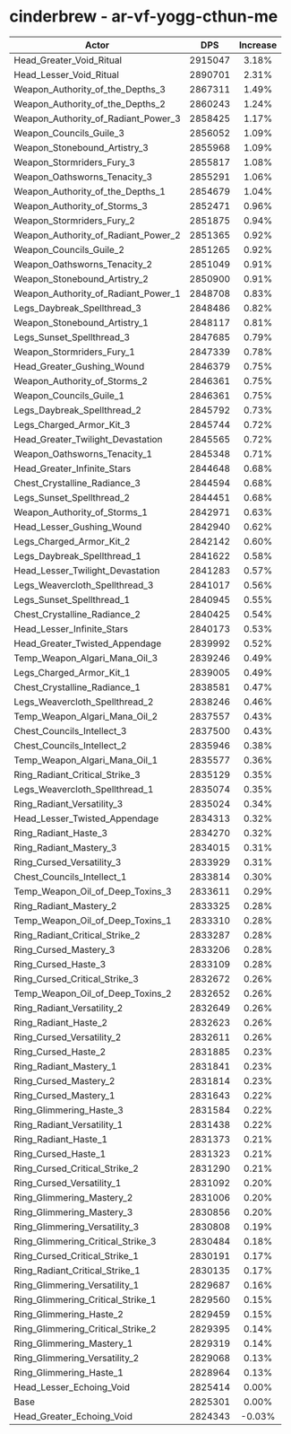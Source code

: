 # cinderbrew - ar-vf-yogg-cthun-me
| Actor | DPS | Increase |
|---|:---:|:---:|
|Head_Greater_Void_Ritual|2915047|3.18%|
|Head_Lesser_Void_Ritual|2890701|2.31%|
|Weapon_Authority_of_the_Depths_3|2867311|1.49%|
|Weapon_Authority_of_the_Depths_2|2860243|1.24%|
|Weapon_Authority_of_Radiant_Power_3|2858425|1.17%|
|Weapon_Councils_Guile_3|2856052|1.09%|
|Weapon_Stonebound_Artistry_3|2855968|1.09%|
|Weapon_Stormriders_Fury_3|2855817|1.08%|
|Weapon_Oathsworns_Tenacity_3|2855291|1.06%|
|Weapon_Authority_of_the_Depths_1|2854679|1.04%|
|Weapon_Authority_of_Storms_3|2852471|0.96%|
|Weapon_Stormriders_Fury_2|2851875|0.94%|
|Weapon_Authority_of_Radiant_Power_2|2851365|0.92%|
|Weapon_Councils_Guile_2|2851265|0.92%|
|Weapon_Oathsworns_Tenacity_2|2851049|0.91%|
|Weapon_Stonebound_Artistry_2|2850900|0.91%|
|Weapon_Authority_of_Radiant_Power_1|2848708|0.83%|
|Legs_Daybreak_Spellthread_3|2848486|0.82%|
|Weapon_Stonebound_Artistry_1|2848117|0.81%|
|Legs_Sunset_Spellthread_3|2847685|0.79%|
|Weapon_Stormriders_Fury_1|2847339|0.78%|
|Head_Greater_Gushing_Wound|2846379|0.75%|
|Weapon_Authority_of_Storms_2|2846361|0.75%|
|Weapon_Councils_Guile_1|2846361|0.75%|
|Legs_Daybreak_Spellthread_2|2845792|0.73%|
|Legs_Charged_Armor_Kit_3|2845744|0.72%|
|Head_Greater_Twilight_Devastation|2845565|0.72%|
|Weapon_Oathsworns_Tenacity_1|2845348|0.71%|
|Head_Greater_Infinite_Stars|2844648|0.68%|
|Chest_Crystalline_Radiance_3|2844594|0.68%|
|Legs_Sunset_Spellthread_2|2844451|0.68%|
|Weapon_Authority_of_Storms_1|2842971|0.63%|
|Head_Lesser_Gushing_Wound|2842940|0.62%|
|Legs_Charged_Armor_Kit_2|2842142|0.60%|
|Legs_Daybreak_Spellthread_1|2841622|0.58%|
|Head_Lesser_Twilight_Devastation|2841283|0.57%|
|Legs_Weavercloth_Spellthread_3|2841017|0.56%|
|Legs_Sunset_Spellthread_1|2840945|0.55%|
|Chest_Crystalline_Radiance_2|2840425|0.54%|
|Head_Lesser_Infinite_Stars|2840173|0.53%|
|Head_Greater_Twisted_Appendage|2839992|0.52%|
|Temp_Weapon_Algari_Mana_Oil_3|2839246|0.49%|
|Legs_Charged_Armor_Kit_1|2839005|0.49%|
|Chest_Crystalline_Radiance_1|2838581|0.47%|
|Legs_Weavercloth_Spellthread_2|2838246|0.46%|
|Temp_Weapon_Algari_Mana_Oil_2|2837557|0.43%|
|Chest_Councils_Intellect_3|2837500|0.43%|
|Chest_Councils_Intellect_2|2835946|0.38%|
|Temp_Weapon_Algari_Mana_Oil_1|2835577|0.36%|
|Ring_Radiant_Critical_Strike_3|2835129|0.35%|
|Legs_Weavercloth_Spellthread_1|2835074|0.35%|
|Ring_Radiant_Versatility_3|2835024|0.34%|
|Head_Lesser_Twisted_Appendage|2834313|0.32%|
|Ring_Radiant_Haste_3|2834270|0.32%|
|Ring_Radiant_Mastery_3|2834015|0.31%|
|Ring_Cursed_Versatility_3|2833929|0.31%|
|Chest_Councils_Intellect_1|2833814|0.30%|
|Temp_Weapon_Oil_of_Deep_Toxins_3|2833611|0.29%|
|Ring_Radiant_Mastery_2|2833325|0.28%|
|Temp_Weapon_Oil_of_Deep_Toxins_1|2833310|0.28%|
|Ring_Radiant_Critical_Strike_2|2833287|0.28%|
|Ring_Cursed_Mastery_3|2833206|0.28%|
|Ring_Cursed_Haste_3|2833109|0.28%|
|Ring_Cursed_Critical_Strike_3|2832672|0.26%|
|Temp_Weapon_Oil_of_Deep_Toxins_2|2832652|0.26%|
|Ring_Radiant_Versatility_2|2832649|0.26%|
|Ring_Radiant_Haste_2|2832623|0.26%|
|Ring_Cursed_Versatility_2|2832611|0.26%|
|Ring_Cursed_Haste_2|2831885|0.23%|
|Ring_Radiant_Mastery_1|2831841|0.23%|
|Ring_Cursed_Mastery_2|2831814|0.23%|
|Ring_Cursed_Mastery_1|2831643|0.22%|
|Ring_Glimmering_Haste_3|2831584|0.22%|
|Ring_Radiant_Versatility_1|2831438|0.22%|
|Ring_Radiant_Haste_1|2831373|0.21%|
|Ring_Cursed_Haste_1|2831323|0.21%|
|Ring_Cursed_Critical_Strike_2|2831290|0.21%|
|Ring_Cursed_Versatility_1|2831092|0.20%|
|Ring_Glimmering_Mastery_2|2831006|0.20%|
|Ring_Glimmering_Mastery_3|2830856|0.20%|
|Ring_Glimmering_Versatility_3|2830808|0.19%|
|Ring_Glimmering_Critical_Strike_3|2830484|0.18%|
|Ring_Cursed_Critical_Strike_1|2830191|0.17%|
|Ring_Radiant_Critical_Strike_1|2830135|0.17%|
|Ring_Glimmering_Versatility_1|2829687|0.16%|
|Ring_Glimmering_Critical_Strike_1|2829560|0.15%|
|Ring_Glimmering_Haste_2|2829459|0.15%|
|Ring_Glimmering_Critical_Strike_2|2829395|0.14%|
|Ring_Glimmering_Mastery_1|2829319|0.14%|
|Ring_Glimmering_Versatility_2|2829068|0.13%|
|Ring_Glimmering_Haste_1|2828964|0.13%|
|Head_Lesser_Echoing_Void|2825414|0.00%|
|Base|2825301|0.00%|
|Head_Greater_Echoing_Void|2824343|-0.03%|

